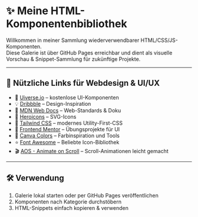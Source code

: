 # ✨ Meine HTML-Komponentenbibliothek

Willkommen in meiner Sammlung wiederverwendbarer HTML/CSS/JS-Komponenten.  
Diese Galerie ist über GitHub Pages erreichbar und dient als visuelle Vorschau & Snippet-Sammlung für zukünftige Projekte.

---

## 🔗 Nützliche Links für Webdesign & UI/UX

- 🎨 [Uiverse.io](https://uiverse.io) – kostenlose UI-Komponenten
- 💡 [Dribbble](https://dribbble.com) – Design-Inspiration
- 📘 [MDN Web Docs](https://developer.mozilla.org/de/) – Web-Standards & Doku
- 🧩 [Heroicons](https://heroicons.com) – SVG-Icons
- 🚀 [Tailwind CSS](https://tailwindcss.com) – modernes Utility-First-CSS
- 🧠 [Frontend Mentor](https://www.frontendmentor.io) – Übungsprojekte für UI
- 🎨 [Canva Colors](https://www.canva.com/colors/) – Farbinspiration und Tools
- ⭐ [Font Awesome](https://fontawesome.com/) – Beliebte Icon-Bibliothek
- 🎬 [AOS - Animate on Scroll](https://michalsnik.github.io/aos/) – Scroll-Animationen leicht gemacht

---

## 🛠️ Verwendung

1. Galerie lokal starten oder per GitHub Pages veröffentlichen
2. Komponenten nach Kategorie durchstöbern
3. HTML-Snippets einfach kopieren & verwenden
